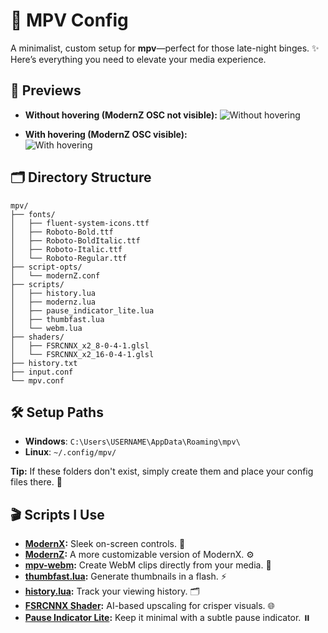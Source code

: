 # 🎥 MPV Config

A minimalist, custom setup for **mpv**—perfect for those late-night binges. ✨ Here’s everything you need to elevate your media experience.

## 📸 Previews

- **Without hovering (ModernZ OSC not visible):** 
![Without hovering](https://github.com/user-attachments/assets/f8044cbe-607c-4ef9-8d25-414733c2d0b0)

- **With hovering (ModernZ OSC visible):**  
![With hovering ](https://github.com/user-attachments/assets/eb37089a-dbe2-4ed9-aa97-1df178957424)

## 🗂️ Directory Structure

```plaintext
mpv/
├── fonts/
│   ├── fluent-system-icons.ttf
│   ├── Roboto-Bold.ttf
│   ├── Roboto-BoldItalic.ttf
│   ├── Roboto-Italic.ttf
│   └── Roboto-Regular.ttf
├── script-opts/
│   └── modernZ.conf
├── scripts/
│   ├── history.lua
│   ├── modernz.lua
│   ├── pause_indicator_lite.lua
│   ├── thumbfast.lua
│   └── webm.lua
├── shaders/
│   ├── FSRCNNX_x2_8-0-4-1.glsl
│   └── FSRCNNX_x2_16-0-4-1.glsl
├── history.txt
├── input.conf
└── mpv.conf
```

## 🛠️ Setup Paths

- **Windows**: `C:\Users\USERNAME\AppData\Roaming\mpv\`  
- **Linux**: `~/.config/mpv/`  

**Tip:** If these folders don't exist, simply create them and place your config files there. 📂

## 🎬 Scripts I Use

- **[ModernX](https://github.com/cyl0/ModernX):** Sleek on-screen controls. 👾  
- **[ModernZ](https://github.com/Samillion/ModernZ):** A more customizable version of ModernX. ⚙️  
- **[mpv-webm](https://github.com/ekisu/mpv-webm):** Create WebM clips directly from your media. 🔄  
- **[thumbfast.lua](https://github.com/po5/thumbfast):** Generate thumbnails in a flash. ⚡  
- **[history.lua](https://github.com/stax76/mpv-scripts/blob/main/history.lua):** Track your viewing history. 🗂️  
- **[FSRCNNX Shader](https://github.com/igv/FSRCNN-TensorFlow/releases):** AI-based upscaling for crisper visuals. 🌐  
- **[Pause Indicator Lite](https://github.com/Samillion/ModernZ/tree/main/extras/pause-indicator-lite):** Keep it minimal with a subtle pause indicator. ⏸️
